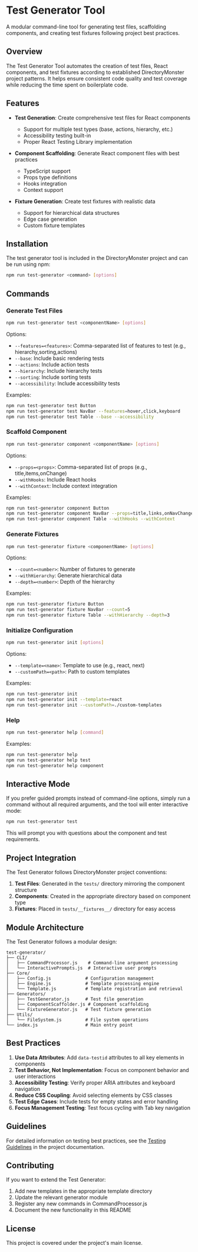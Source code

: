 # Test Generator Tool

A modular command-line tool for generating test files, scaffolding components, and creating test fixtures following project best practices.

## Overview

The Test Generator Tool automates the creation of test files, React components, and test fixtures according to established DirectoryMonster project patterns. It helps ensure consistent code quality and test coverage while reducing the time spent on boilerplate code.

## Features

- **Test Generation**: Create comprehensive test files for React components
  - Support for multiple test types (base, actions, hierarchy, etc.)
  - Accessibility testing built-in
  - Proper React Testing Library implementation

- **Component Scaffolding**: Generate React component files with best practices
  - TypeScript support
  - Props type definitions
  - Hooks integration
  - Context support

- **Fixture Generation**: Create test fixtures with realistic data
  - Support for hierarchical data structures
  - Edge case generation
  - Custom fixture templates

## Installation

The test generator tool is included in the DirectoryMonster project and can be run using npm:

```bash
npm run test-generator <command> [options]
```

## Commands

### Generate Test Files

```bash
npm run test-generator test <componentName> [options]
```

Options:
- `--features=<features>`: Comma-separated list of features to test (e.g., hierarchy,sorting,actions)
- `--base`: Include basic rendering tests
- `--actions`: Include action tests
- `--hierarchy`: Include hierarchy tests
- `--sorting`: Include sorting tests
- `--accessibility`: Include accessibility tests

Examples:
```bash
npm run test-generator test Button
npm run test-generator test NavBar --features=hover,click,keyboard
npm run test-generator test Table --base --accessibility
```

### Scaffold Component

```bash
npm run test-generator component <componentName> [options]
```

Options:
- `--props=<props>`: Comma-separated list of props (e.g., title,items,onChange)
- `--withHooks`: Include React hooks
- `--withContext`: Include context integration

Examples:
```bash
npm run test-generator component Button
npm run test-generator component NavBar --props=title,links,onNavChange
npm run test-generator component Table --withHooks --withContext
```

### Generate Fixtures

```bash
npm run test-generator fixture <componentName> [options]
```

Options:
- `--count=<number>`: Number of fixtures to generate
- `--withHierarchy`: Generate hierarchical data
- `--depth=<number>`: Depth of the hierarchy

Examples:
```bash
npm run test-generator fixture Button
npm run test-generator fixture NavBar --count=5
npm run test-generator fixture Table --withHierarchy --depth=3
```

### Initialize Configuration

```bash
npm run test-generator init [options]
```

Options:
- `--template=<name>`: Template to use (e.g., react, next)
- `--customPath=<path>`: Path to custom templates

Examples:
```bash
npm run test-generator init
npm run test-generator init --template=react
npm run test-generator init --customPath=./custom-templates
```

### Help

```bash
npm run test-generator help [command]
```

Examples:
```bash
npm run test-generator help
npm run test-generator help test
npm run test-generator help component
```

## Interactive Mode

If you prefer guided prompts instead of command-line options, simply run a command without all required arguments, and the tool will enter interactive mode:

```bash
npm run test-generator test
```

This will prompt you with questions about the component and test requirements.

## Project Integration

The Test Generator follows DirectoryMonster project conventions:

1. **Test Files**: Generated in the `tests/` directory mirroring the component structure
2. **Components**: Created in the appropriate directory based on component type
3. **Fixtures**: Placed in `tests/__fixtures__/` directory for easy access

## Module Architecture

The Test Generator follows a modular design:

```
test-generator/
├── CLI/
│   ├── CommandProcessor.js    # Command-line argument processing
│   └── InteractivePrompts.js  # Interactive user prompts
├── Core/
│   ├── Config.js             # Configuration management
│   ├── Engine.js             # Template processing engine
│   └── Template.js           # Template registration and retrieval
├── Generators/
│   ├── TestGenerator.js      # Test file generation
│   ├── ComponentScaffolder.js # Component scaffolding
│   └── FixtureGenerator.js   # Test fixture generation
├── Utils/
│   └── FileSystem.js         # File system operations
└── index.js                  # Main entry point
```

## Best Practices

1. **Use Data Attributes**: Add `data-testid` attributes to all key elements in components
2. **Test Behavior, Not Implementation**: Focus on component behavior and user interactions
3. **Accessibility Testing**: Verify proper ARIA attributes and keyboard navigation
4. **Reduce CSS Coupling**: Avoid selecting elements by CSS classes
5. **Test Edge Cases**: Include tests for empty states and error handling
6. **Focus Management Testing**: Test focus cycling with Tab key navigation

## Guidelines

For detailed information on testing best practices, see the [Testing Guidelines](../docs/testing/guidelines.md) in the project documentation.

## Contributing

If you want to extend the Test Generator:

1. Add new templates in the appropriate template directory
2. Update the relevant generator module
3. Register any new commands in CommandProcessor.js
4. Document the new functionality in this README

## License

This project is covered under the project's main license.
